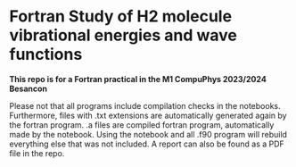 # Fortran Study of H2 molecule vibrational energies and wave functions
**This repo is for a Fortran practical in the M1 CompuPhys 2023/2024 Besancon**

Please not that all programs include compilation checks in the notebooks. Furthermore, files with .txt extensions are automatically generated again by the fortran program. .a files are compiled fortran program, automatically made by the notebook. Using the notebook and all .f90 program will rebuild everything else that was not included. A report can also be found as a PDF file in the repo.